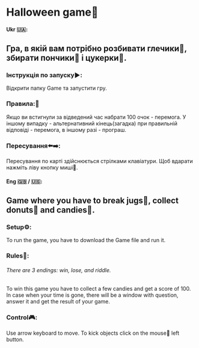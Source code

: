 # Halloween game🎃
#### Ukr 🇺🇦:
## Гра, в якій вам потрібно розбивати глечики🏺, збирати пончики🍩 і цукерки🍬.
### Інструкція по запуску▶️:
Відкрити папку Game та запустити гру.  
### Правила:📜
Якщо ви встигнули за відведений час набрати 100 очок - перемога. У іншому випадку - альтернативний кінець(загадка) при правильній відповіді - перемога, в іншому разі - програш.
### Пересування⬅️➡️:
Пересування по карті здійснюється стрілками клавіатури. Щоб вдарати нажміть ліву кнопку миші🐁.

#### Eng 🇬🇧 / 🇺🇸:
## Game where you have to break jugs🏺, collect donuts🍩 and candies🍬.

### Setup⚙️:
To run the game, you have to download the Game file and run it.

### Rules📜:
###### There are 3 endings: win, lose, and riddle.
To win this game you have to collect a few candies and get a score of 100. In case when your time is gone, there will be a window with question, answer it and get the result of your game.

### Control🎮:
Use arrow keyboard to move. To kick objects click on the mouse🐁 left button.
